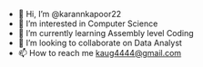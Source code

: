 - 👋 Hi, I’m @karannkapoor22
- 👀 I’m interested in Computer Science
- 🌱 I’m currently learning Assembly level Coding
- 💞️ I’m looking to collaborate on Data Analyst
- 📫 How to reach me kaug4444@gmail.com

<!---
karannkapoor22/karannkapoor22 is a ✨ special ✨ repository because its `README.md` (this file) appears on your GitHub profile.
You can click the Preview link to take a look at your changes.
--->
